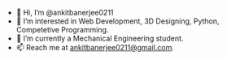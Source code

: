 - 👋 Hi, I’m @ankitbanerjee0211
- 👀 I’m interested in Web Development, 3D Designing, Python, Competetive Programming.
- 🌱 I’m currently a Mechanical Engineering student.
- 📫 Reach me at ankitbanerjee0211@gmail.com.

<!---
ankitbanerjee0211/ankitbanerjee0211 is a ✨ special ✨ repository because its `README.md` (this file) appears on your GitHub profile.
You can click the Preview link to take a look at your changes.
--->
